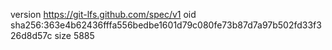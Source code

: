 version https://git-lfs.github.com/spec/v1
oid sha256:363e4b62436fffa556bedbe1601d79c080fe73b87d7a97b502fd33f326d8d57c
size 5885
